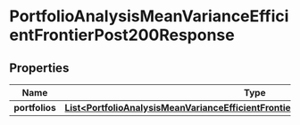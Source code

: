 

# PortfolioAnalysisMeanVarianceEfficientFrontierPost200Response


## Properties

| Name | Type | Description | Notes |
|------------ | ------------- | ------------- | -------------|
|**portfolios** | [**List&lt;PortfolioAnalysisMeanVarianceEfficientFrontierPost200ResponsePortfoliosInner&gt;**](PortfolioAnalysisMeanVarianceEfficientFrontierPost200ResponsePortfoliosInner.md) |  |  |




